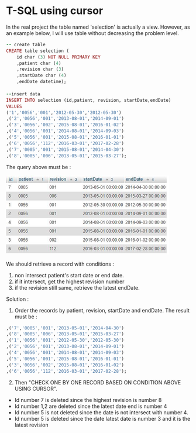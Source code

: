 # T-SQL using cursor

In the real project the table named 'selection' is actually a view. However, as an example below, I will use table without decreasing the problem level.
```ruby
-- create table
CREATE table selection (
	id char (3) NOT NULL PRIMARY KEY
	,patient char (4)
	,revision char (3)
	,startDate char (4)
	,endDate datetime);
	
--insert data
INSERT INTO selection (id,patient, revision, startDate,endDate)
VALUES
('1','0056','001','2012-05-30','2012-05-30')
,('2','0056','001','2013-08-01','2014-09-01')
,('3','0056','002','2015-08-01','2016-01-02')
,('4','0056','001','2014-08-01','2014-09-03')
,('5','0056','001','2015-08-01','2016-01-01')
,('6','0056','112','2016-03-01','2017-02-28')
,('7','0005','001','2015-08-01','2014-04-30')
,('8','0005','006','2013-05-01','2015-03-27');
```

The query above must be  :

![alt text](https://github.com/lidianatalia/T-SQL/blob/master/Capture.JPG)

We should retrieve a record with conditions : 
1. non intersect patient's start date or end date.
2. if it intersect, get the highest revision number
3. if the revision still same, retrieve the latest endDate.

Solution :
1. Order the records by patient, revision, startDate and endDate. The result must be :
```ruby
,('7','0005','001','2013-05-01','2014-04-30')
,('8','0005','006','2013-05-01','2015-03-27')
,('1','0056','001','2012-05-30','2012-05-30')
,('2','0056','001','2013-08-01','2014-09-01')
,('4','0056','001','2014-08-01','2014-09-03')
,('5','0056','001','2015-08-01','2016-01-01')
,('3','0056','002','2015-08-01','2016-01-02')
,('6','0056','112','2016-03-01','2017-02-28');
```
2. Then "CHECK ONE BY ONE RECORD BASED ON CONDITION ABOVE USING CURSOR". 
* Id number 7 is deleted since the highest revision is number 8
* Id number 1,2 are deleted since the latest date end is number 4
* Id number 5 is not deleted since the date is not intersect with number 4.
* Id number 5 is deleted since the date latest date is number 3 and it is the latest revision
